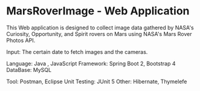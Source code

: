 # MarsRoverImage - Web Application

This Web application is designed to collect image data gathered by NASA's Curiosity, Opportunity, and Spirit rovers on Mars using NASA's Mars Rover Photos API. 

Input: The certain date to fetch images and the cameras.



Language: Java , JavaScript
Framework: Spring Boot 2, Bootstrap 4 
DataBase: MySQL

Tool: Postman, Eclipse
Unit Testing: JUnit 5
Other: Hibernate, Thymelefe